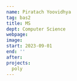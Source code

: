 ```yaml
---
name: Piratach Yoovidhya
tag: bas2
title: MS
dept: Computer Science
webpage: 
image: 
start: 2023-09-01
end: ''
after:
projects:
  poly
---
```

